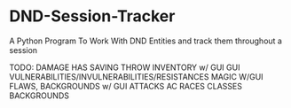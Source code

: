 # DND-Session-Tracker
A Python Program To Work With DND Entities and track them throughout a session

TODO:
DAMAGE HAS SAVING THROW
INVENTORY w/ GUI
GUI VULNERABILITIES/INVULNERABILITIES/RESISTANCES
MAGIC W/GUI
FLAWS, BACKGROUNDS w/ GUI
ATTACKS
AC
RACES
CLASSES
BACKGROUNDS